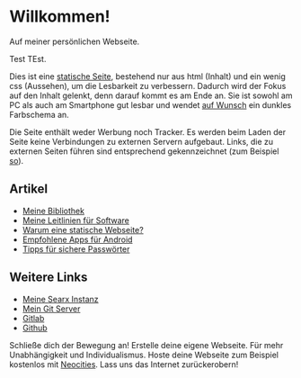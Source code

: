 # Willkommen!

Auf meiner persönlichen Webseite.

Test TEst.

Dies ist eine [statische Seite](statische-seite.html), bestehend nur aus html (Inhalt) und ein wenig css (Aussehen), um die Lesbarkeit zu verbessern.
Dadurch wird der Fokus auf den Inhalt gelenkt, denn darauf kommt es am Ende an.
Sie ist sowohl am PC als auch am Smartphone gut lesbar und wendet [auf Wunsch](https://developer.mozilla.org/en-US/docs/Web/CSS/@media/prefers-color-scheme) ein dunkles Farbschema an.

Die Seite enthält weder Werbung noch Tracker.
Es werden beim Laden der Seite keine Verbindungen zu externen Servern aufgebaut.
Links, die zu externen Seiten führen sind entsprechend gekennzeichnet (zum Beispiel [so](https://www.youtube.com/watch?v=dQw4w9WgXcQ)).

## Artikel

- [Meine Bibliothek](bibliothek.html)
- [Meine Leitlinien für Software](leitlinien.html)
- [Warum eine statische Webseite?](statische-seite.html)
- [Empfohlene Apps für Android](android.html)
- [Tipps für sichere Passwörter](passwort.html)

## Weitere Links

- [Meine Searx Instanz](https://searx.svenmoeller.xyz)
- [Mein Git Server](https://git.svenmoeller.xyz)
- [Gitlab](https://gitlab.com/svemoe)
- [Github](https://github.com/svemoe)

Schließe dich der Bewegung an!
Erstelle deine eigene Webseite.
Für mehr Unabhängigkeit und Individualismus.
Hoste deine Webseite zum Beispiel kostenlos mit [Neocities](https://neocities.org/).
Lass uns das Internet zurückerobern!
